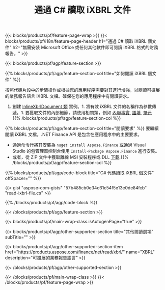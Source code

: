 ﻿---
title: 通過 C# 讀取 iXBRL 文件
description: iXBRL 文件讀取的示例代碼。使用 API 示例代碼在基於 .NET 的應用程序中讀取批處理 iXBRL 文件。 
url: /zh-hant/net/read/ixbrl/
family: finance
platformtag: net
feature: read
informat: iXBRL
outformat: 
otherformats: 
---
{{< blocks/products/pf/feature-page-wrap >}}
{{< blocks/products/pf/i18n/feature-page-header h1="通過 C# 讀取 iXBRL 個文件" h2="無需安裝 Microsoft Office 或任何其他軟件即可閱讀 iXBRL 格式的財務報告。" >}}

{{< blocks/products/pf/agp/feature-section >}}

{{% blocks/products/pf/agp/feature-section-col title="如何閱讀 iXBRL 個文件" %}}

按照代碼片段中的步驟操作或根據您的應用程序需要對其進行增強，以閱讀可擴展的業務報告語言 iXBRL 文檔。確保在您的應用程序中有閱讀要求。

1. 創建 [InlineXbrlDocument 類](https://apireference.aspose.com/finance/net/aspose.finance.xbrl.inline/inlinexbrldocument) 實例。1. 將有效 iXBRL 文件的名稱作為參數傳遞。1. 要獲取文件的內部細節，請使用相關類，例如 [內聯事實](https://apireference.aspose.com/finance/net/aspose.finance.xbrl.inline/inlinefact), [語境](https://apireference.aspose.com/finance/net/aspose.finance.xbrl/context), [單元](https://apireference.aspose.com/finance/net/aspose.finance.xbrl/unit) 
{{% /blocks/products/pf/agp/feature-section-col %}}

{{% blocks/products/pf/agp/feature-section-col title="閱讀要求" %}}
要繼續閱讀 iXBRL 文檔，.NET Finance API 是包含在應用程序中的主要要求。 
- 通過命令行將其安裝為 ```nuget install Aspose.Finance``` 或通過 Visual Studio 的包管理器控制台使用 ```Install-Package Aspose.Finance``` 進行安裝。
- 或者，從 ZIP 文件中獲取離線 MSI 安裝程序或 DLL [下載](https://downloads.aspose.com/finance/net).{{% /blocks/products/pf/agp/feature-section-col %}}

{{% blocks/products/pf/agp/code-block title="C# 代碼讀取 iXBRL 個文件" offSpacer="" %}}

{{< gist "aspose-com-gists" "57b485cb0e34c61c54f5e13e0de84fcb" "read-ixbrl-file.cs" >}}

{{% /blocks/products/pf/agp/code-block %}}

{{< /blocks/products/pf/agp/feature-section >}}

{{< blocks/products/pf/main-wrap-class isAutogenPage="true" >}}

{{< blocks/products/pf/agp/other-supported-section title="其他閱讀選項" subTitle="" >}}

{{< blocks/products/pf/agp/other-supported-section-item href="https://products.aspose.com/finance/net/read/xbrl/" name="XBRL" description="可擴展的業務報告語言" >}}

{{< /blocks/products/pf/agp/other-supported-section >}}

{{< /blocks/products/pf/main-wrap-class >}}
{{< /blocks/products/pf/feature-page-wrap >}}